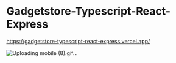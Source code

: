 # Gadgetstore-Typescript-React-Express
https://gadgetstore-typescript-react-express.vercel.app/

![Uploading mobile (8).gif…]()


